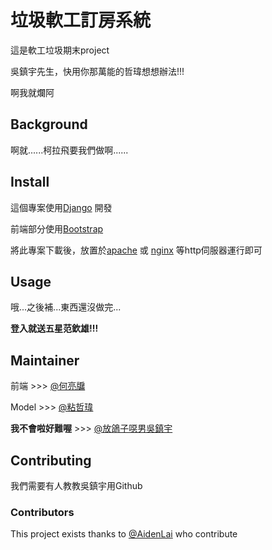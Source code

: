 # 垃圾軟工訂房系統

這是軟工垃圾期末project

吳鎮宇先生，快用你那萬能的哲瑋想想辦法!!!

啊我就爛阿

## Background

啊就......柯拉飛要我們做啊......

## Install

這個專案使用[Django](https://www.djangoproject.com/) 開發

前端部分使用[Bootstrap](https://getbootstrap.com/)

將此專案下載後，放置於[apache](https://httpd.apache.org/) 或 [nginx](https://www.nginx.com/) 等http伺服器運行即可

## Usage

哦...之後補...東西還沒做完...

**登入就送五星范欽雄!!!**

## Maintainer

前端 >>> [@何亮牖](https://github.com/B10730029)

Model >>> [@粘哲瑋](https://github.com/Uare87haha)

**我不會啦好難喔** >>> [@放鴿子噁男吳鎮宇](https://github.com/Beachboy000)

## Contributing

我們需要有人教教吳鎮宇用Github

### Contributors

This project exists thanks to [@AidenLai](https://github.com/AidenLai) who contribute
